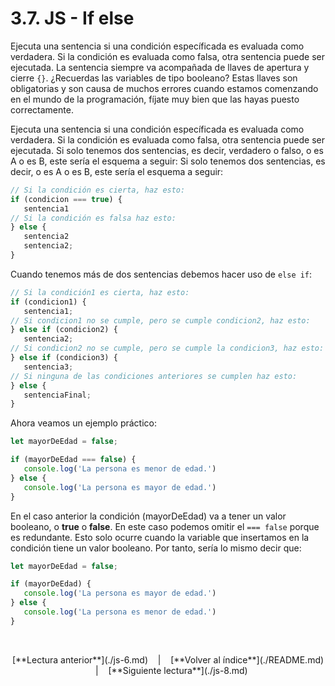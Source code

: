 # 3.7. JS - If else

Ejecuta una sentencia si una condición específicada es evaluada como verdadera. Si la condición es evaluada como falsa, otra sentencia puede ser ejecutada. La sentencia siempre va acompañada de llaves de apertura y cierre `{}`. ¿Recuerdas las variables de tipo booleano? Estas llaves son obligatorias y son causa de muchos errores cuando estamos comenzando en el mundo de la programación, fíjate muy bien que las hayas puesto correctamente. 

Ejecuta una sentencia si una condición específicada es evaluada como verdadera. Si la condición es evaluada como falsa, otra sentencia puede ser ejecutada. Si solo tenemos dos sentencias, es decir, verdadero o falso, o es A o es B, este sería el esquema a seguir:
Si solo tenemos dos sentencias, es decir, o es A o es B, este sería el esquema a seguir:

```javascript
// Si la condición es cierta, haz esto:
if (condicion === true) {
   sentencia1
// Si la condición es falsa haz esto:
} else {
   sentencia2
   sentencia2;
}
```

Cuando tenemos más de dos sentencias debemos hacer uso de `else if`:

```javascript
// Si la condición1 es cierta, haz esto:
if (condicion1) {
   sentencia1;
// Si condicion1 no se cumple, pero se cumple condicion2, haz esto:
} else if (condicion2) {
   sentencia2;
// Si condicion2 no se cumple, pero se cumple la condicion3, haz esto:
} else if (condicion3) {
   sentencia3;
// Si ninguna de las condiciones anteriores se cumplen haz esto:
} else {
   sentenciaFinal;
}
```

Ahora veamos un ejemplo práctico:

```javascript
let mayorDeEdad = false;

if (mayorDeEdad === false) {
   console.log('La persona es menor de edad.')
} else {
   console.log('La persona es mayor de edad.')
}
```

En el caso anterior la condición (mayorDeEdad) va a tener un valor booleano, o **true** o **false**. En este caso podemos omitir el `=== false` porque es redundante. Esto solo ocurre cuando la variable que insertamos en la condición tiene un valor booleano. Por tanto, sería lo mismo decir que:

```javascript
let mayorDeEdad = false;

if (mayorDeEdad) {
   console.log('La persona es mayor de edad.')
} else {
   console.log('La persona es menor de edad.')
}
```

&nbsp;

<div align="center">[**Lectura anterior**](./js-6.md) &nbsp;&nbsp; | &nbsp;&nbsp; [**Volver al índice**](./README.md) &nbsp;&nbsp; | &nbsp;&nbsp; [**Siguiente lectura**](./js-8.md)</div>